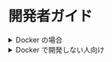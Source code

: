# 開発者ガイド

<details>
<summary>Docker の場合</summary>

## 1. 必要なファイルのリネーム

- config.yml ファイルの生成

```bash
cp config.yml.sample config.yml
```

- .env ファイルの生成

```bash
cp .env.sample .env
```

---

## 2. mount してある log ファイル等を local で生成する

- docker_init ファイルは， docker フォルダ直下にあります

---

### Windows の方

docker_init.bat を実行してください。

文字化け等が発生する場合。

- UTF-8 → shift-jis
- LF → CRLF

---

### mac ，linux の方

```bash
sh docker_init.sh
```

## 3. config.yml の DB に関する記述を変更する

```yaml
dbOptions:
  host: 'db'
  port: 3306
  user: 'user'
  password: 'pass'
  database: 'Entering_And_Leaving_The_Room'
```

---

## 4. **docker で動かす**

```bash
docker-compose up -d --build
```

---

## 5. database の初期化とテストデータ挿入

パスワードは表示されます。

```bash
docker-compose exec db bash
sh init_migrate_db.sh
```

---

## 6. Redpen の実行

```bash
docker start redpen
```

`Redpen` というフォルダに結果が出力されます。

---

## 7. Textlint の実行

```bash
sh textlint.sh
```

`Textlint` というフォルダに結果が出力されます。

自動で修正する場合は `textlint --fix ファイル名` で直す事が出来ますが、 textlint が自動修正できるモノに限られます。

詳細はログを参照してください。

---
</details>
<details>
<summary>Docker で開発しない人向け</summary>

## 1. config.ts を変更

- config.ts ファイルの生成

```bash
cp config.yml.sample config.yml
```

---

## 2. config.yml に MySQL の情報を書く

```yaml
dbOptions:
  host: '127.0.0.1'
  port: 3306
  user: {ユーザ名}
  password: {パスワード}
  database: {DB名}
```

---

## 3. DB をマイグレート

```bash
# スキーマフォルダに移動
cd schema

# 入退室時間のテーブル
mysql -u {ユーザ名} -p {DB名} < create_table_access_logs.sql

# 入室中のテーブル
mysql -u {ユーザ名} -p {DB名} < create_table_in_room_users.sql

# メンバのテーブル
mysql -u {ユーザ名} -p {DB名} < create_table_member_list.sql

# スタブデータの注入
mysql -u {ユーザ名} -p {DB名} < insert_test_data.sql
```

---

## 4. Node.js を動かす

- 必要な module をインストール

```bash
npm install
```

- dev モードで実行

```bash
npm run dev
```

---

## 5. Docker 使用者の 7. に従う

[使い方](#7-textlint-の実行)
